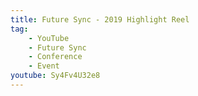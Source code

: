 ```yaml
---
title: Future Sync - 2019 Highlight Reel
tag:
    - YouTube
    - Future Sync
    - Conference
    - Event
youtube: Sy4Fv4U32e8
---
```

